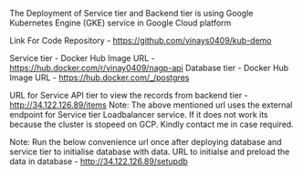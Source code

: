 The Deployment of Service tier and Backend tier is using Google Kubernetes Engine (GKE) service in Google Cloud platform

Link For Code Repository - https://github.com/vinays0409/kub-demo

Service tier - Docker Hub Image URL - https://hub.docker.com/r/vinay0409/nagp-api
Database tier - Docker Hub Image URL - https://hub.docker.com/_/postgres

URL for Service API tier to view the records from backend tier - http://34.122.126.89/items
Note: The above mentioned url uses the external endpoint for Service tier Loadbalancer service. If it does not work its because the cluster is stopeed on GCP. Kindly contact me in case required.

Note: Run the below convenience url once after deploying database and service tier to initialise database with data.
URL to initialse and preload the data in database - http://34.122.126.89/setupdb
